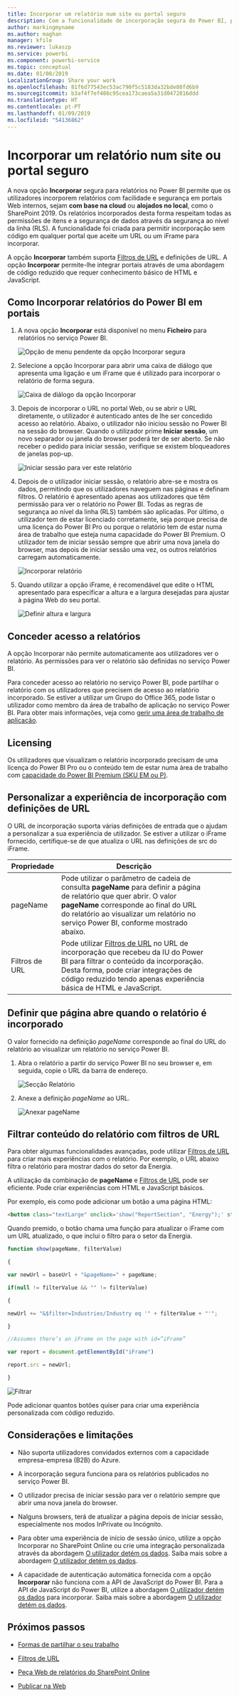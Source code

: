 ```yaml
---
title: Incorporar um relatório num site ou portal seguro
description: Com a funcionalidade de incorporação segura do Power BI, pode permitir que os utilizadores incorporem relatórios com facilidade e segurança em portais Web internos.
author: markingmyname
ms.author: maghan
manager: kfile
ms.reviewer: lukaszp
ms.service: powerbi
ms.component: powerbi-service
ms.topic: conceptual
ms.date: 01/08/2019
LocalizationGroup: Share your work
ms.openlocfilehash: 81f6d77543ec53ac790f5c5183da32bde80fd6b9
ms.sourcegitcommit: b3af4f7ef486c95cea173caea5a31d0472816ddd
ms.translationtype: HT
ms.contentlocale: pt-PT
ms.lasthandoff: 01/09/2019
ms.locfileid: "54136862"
---
```

# <a name="embed-a-report-in-a-secure-portal-or-website"></a>Incorporar um relatório num site ou portal seguro

A nova opção **Incorporar** segura para relatórios no Power BI permite que os utilizadores incorporem relatórios com facilidade e segurança em portais Web internos, sejam **com base na cloud** ou **alojados no local**, como o SharePoint 2019. Os relatórios incorporados desta forma respeitam todas as permissões de itens e a segurança de dados através da segurança ao nível da linha (RLS). A funcionalidade foi criada para permitir incorporação sem código em qualquer portal que aceite um URL ou um iFrame para incorporar.

A opção **Incorporar** também suporta [Filtros de URL](service-url-filters.md) e definições de URL. A opção **Incorporar** permite-lhe integrar portais através de uma abordagem de código reduzido que requer conhecimento básico de HTML e JavaScript.

## <a name="how-to-embed-power-bi-reports-into-portals"></a>Como **Incorporar** relatórios do Power BI em portais

1. A nova opção **Incorporar** está disponível no menu **Ficheiro** para relatórios no serviço Power BI.

    ![Opção de menu pendente da opção Incorporar segura](media/service-embed-secure/secure-embed-drop-down-menu.png)

2. Selecione a opção Incorporar para abrir uma caixa de diálogo que apresenta uma ligação e um iFrame que é utilizado para incorporar o relatório de forma segura.

    ![Caixa de diálogo da opção Incorporar](media/service-embed-secure/secure-embed-code-dialog.png)

3. Depois de incorporar o URL no portal Web, ou se abrir o URL diretamente, o utilizador é autenticado antes de lhe ser concedido acesso ao relatório. Abaixo, o utilizador não iniciou sessão no Power BI na sessão do browser. Quando o utilizador prime **Iniciar sessão**, um novo separador ou janela do browser poderá ter de ser aberto. Se não receber o pedido para iniciar sessão, verifique se existem bloqueadores de janelas pop-up.

    ![Iniciar sessão para ver este relatório](media/service-embed-secure/secure-embed-sign-in.png)

4. Depois de o utilizador iniciar sessão, o relatório abre-se e mostra os dados, permitindo que os utilizadores naveguem nas páginas e definam filtros. O relatório é apresentado apenas aos utilizadores que têm permissão para ver o relatório no Power BI. Todas as regras de segurança ao nível da linha (RLS) também são aplicadas. Por último, o utilizador tem de estar licenciado corretamente, seja porque precisa de uma licença do Power BI Pro ou porque o relatório tem de estar numa área de trabalho que esteja numa capacidade do Power BI Premium. O utilizador tem de iniciar sessão sempre que abrir uma nova janela do browser, mas depois de iniciar sessão uma vez, os outros relatórios carregam automaticamente.

    ![Incorporar relatório](media/service-embed-secure/secure-embed-report.png)

5. Quando utilizar a opção iFrame, é recomendável que edite o HTML apresentado para especificar a altura e a largura desejadas para ajustar à página Web do seu portal.

    ![Definir altura e largura](media/service-embed-secure/secure-embed-size.png)

## <a name="granting-access-to-reports"></a>Conceder acesso a relatórios

A opção Incorporar não permite automaticamente aos utilizadores ver o relatório. As permissões para ver o relatório são definidas no serviço Power BI.

Para conceder acesso ao relatório no serviço Power BI, pode partilhar o relatório com os utilizadores que precisem de acesso ao relatório incorporado. Se estiver a utilizar um Grupo do Office 365, pode listar o utilizador como membro da área de trabalho de aplicação no serviço Power BI. Para obter mais informações, veja como [gerir uma área de trabalho de aplicação](service-manage-app-workspace-in-power-bi-and-office-365.md).

## <a name="licensing"></a>Licensing

Os utilizadores que visualizam o relatório incorporado precisam de uma licença do Power BI Pro ou o conteúdo tem de estar numa área de trabalho com [capacidade do Power BI Premium (SKU EM ou P)](service-admin-premium-purchase.md).

## <a name="customize-your-embed-experience-using-url-settings"></a>Personalizar a experiência de incorporação com definições de URL

O URL de incorporação suporta várias definições de entrada que o ajudam a personalizar a sua experiência de utilizador. Se estiver a utilizar o iFrame fornecido, certifique-se de que atualiza o URL nas definições de src do iFrame.

| Propriedade  | Descrição  |  |  |  |
|--------------|-----------------------------------------------------------------------------------------------------------------------------------------------------------------------------------------------------------------------|---|---|---|
| pageName  | Pode utilizar o parâmetro de cadeia de consulta **pageName** para definir a página de relatório que quer abrir. O valor **pageName** corresponde ao final do URL do relatório ao visualizar um relatório no serviço Power BI, conforme mostrado abaixo. |  |  |  |
| Filtros de URL  | Pode utilizar [Filtros de URL](service-url-filters.md) no URL de incorporação que recebeu da IU do Power BI para filtrar o conteúdo da incorporação. Desta forma, pode criar integrações de código reduzido tendo apenas experiência básica de HTML e JavaScript.  |  |  |  |

## <a name="set-which-page-opens-when-the-report-is-embedded"></a>Definir que página abre quando o relatório é incorporado

O valor fornecido na definição *pageName* corresponde ao final do URL do relatório ao visualizar um relatório no serviço Power BI.

1. Abra o relatório a partir do serviço Power BI no seu browser e, em seguida, copie o URL da barra de endereço.

    ![Secção Relatório](media/service-embed-secure/secure-embed-report-section.png)

2. Anexe a definição *pageName* ao URL.

    ![Anexar pageName](media/service-embed-secure/secure-embed-append-page-name.png)

## <a name="filter-report-content-using-url-filters"></a>Filtrar conteúdo do relatório com filtros de URL

Para obter algumas funcionalidades avançadas, pode utilizar [Filtros de URL](service-url-filters.md) para criar mais experiências com o relatório. Por exemplo, o URL abaixo filtra o relatório para mostrar dados do setor da Energia.

A utilização da combinação de **pageName** e [Filtros de URL](service-url-filters.md) pode ser eficiente. Pode criar experiências com HTML e JavaScript básicos.

Por exemplo, eis como pode adicionar um botão a uma página HTML:

```html
<button class="textLarge" onclick='show("ReportSection", "Energy");' style="display: inline-block;">Show Energy</button>
```

Quando premido, o botão chama uma função para atualizar o iFrame com um URL atualizado, o que inclui o filtro para o setor da Energia.

```javascript
function show(pageName, filterValue)

{

var newUrl = baseUrl + "&pageName=" + pageName;

if(null != filterValue && "" != filterValue)

{

newUrl += "&$filter=Industries/Industry eq '" + filterValue + "'";

}

//Assumes there’s an iFrame on the page with id=”iFrame”

var report = document.getElementById("iFrame")

report.src = newUrl;

}
```

![Filtrar](media/service-embed-secure/secure-embed-filter.png)

Pode adicionar quantos botões quiser para criar uma experiência personalizada com código reduzido. 

## <a name="considerations-and-limitations"></a>Considerações e limitações

* Não suporta utilizadores convidados externos com a capacidade empresa-empresa (B2B) do Azure.

* A incorporação segura funciona para os relatórios publicados no serviço Power BI.

* O utilizador precisa de iniciar sessão para ver o relatório sempre que abrir uma nova janela do browser.

* Nalguns browsers, terá de atualizar a página depois de iniciar sessão, especialmente nos modos InPrivate ou Incógnito.

* Para obter uma experiência de início de sessão único, utilize a opção Incorporar no SharePoint Online ou crie uma integração personalizada através da abordagem [O utilizador detém os dados](developer/embed-sample-for-your-organization.md). Saiba mais sobre a abordagem [O utilizador detém os dados](developer/embed-sample-for-your-organization.md).

* A capacidade de autenticação automática fornecida com a opção **Incorporar** não funciona com a API de JavaScript do Power BI. Para a API de JavaScript do Power BI, utilize a abordagem [O utilizador detém os dados](developer/embed-sample-for-your-organization.md) para incorporar. Saiba mais sobre a abordagem [O utilizador detém os dados](developer/embed-sample-for-your-organization.md).

## <a name="next-steps"></a>Próximos passos

* [Formas de partilhar o seu trabalho](service-how-to-collaborate-distribute-dashboards-reports.md)

* [Filtros de URL](service-url-filters.md)

* [Peça Web de relatórios do SharePoint Online](service-embed-report-spo.md)

* [Publicar na Web](service-publish-to-web.md)